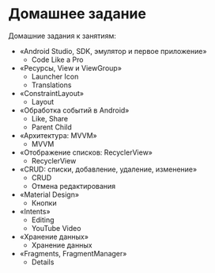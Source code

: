 # Домашнее задание

Домашние задания к занятиям:
* «Android Studio, SDK, эмулятор и первое приложение»
  + Code Like a Pro
* «Ресурсы, View и ViewGroup»
  + Launcher Icon
  + Translations
* «ConstraintLayout»
  + Layout
* «Обработка событий в Android»
  + Like, Share
  + Parent Child
* «Архитектура: MVVM»
  + MVVM
* «Отображение списков: RecyclerView»
  + RecyclerView
* «CRUD: списки, добавление, удаление, изменение»
  + CRUD
  + Отмена редактирования
* «Material Design»
  + Кнопки
* «Intents»
  + Editing
  + YouTube Video
* «Хранение данных»
  + Хранение данных
* «Fragments, FragmentManager»
  + Details